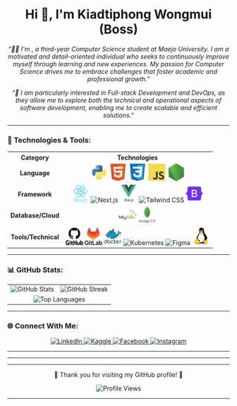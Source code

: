 <h1 align="center">Hi 👋, I'm Kiadtiphong Wongmui (Boss)</h1>
<p align="center">
  <em>“🧑‍💻 I'm , a third-year Computer Science student at Maejo University. I am a motivated and detail-oriented individual who seeks to continuously improve myself through learning and new experiences. My passion for Computer Science drives me to embrace challenges that foster academic and professional growth.”</em>
</p>

<p align="center">
  <em>“🌟 I am particularly interested in Full-stack Development and DevOps, as they allow me to explore both the technical and operational aspects of software development, enabling me to create scalable and efficient solutions.”</em>
</p>

---

### 🔧 Technologies & Tools:

<table align="center" style="border-collapse: collapse; text-align: center;">
  <tr>
    <th>Category</th>
    <th>Technologies</th>
  </tr>
  <tr>
    <td><strong>Language</strong></td>
    <td>
      <img src="https://raw.githubusercontent.com/devicons/devicon/master/icons/python/python-original.svg" alt="Python" width="40" height="40" />
      <img src="https://raw.githubusercontent.com/devicons/devicon/master/icons/html5/html5-original.svg" alt="HTML" width="40" height="40" />
      <img src="https://raw.githubusercontent.com/devicons/devicon/master/icons/css3/css3-original.svg" alt="CSS" width="40" height="40" />
      <img src="https://raw.githubusercontent.com/devicons/devicon/master/icons/javascript/javascript-original.svg" alt="JavaScript" width="40" height="40" />
      <img src="https://raw.githubusercontent.com/devicons/devicon/master/icons/nodejs/nodejs-original.svg" alt="Node.js" width="40" height="40" />
    </td>
  </tr>
  <tr>
    <td><strong>Framework</strong></td>
    <td>
      <img src="https://raw.githubusercontent.com/devicons/devicon/master/icons/react/react-original-wordmark.svg" alt="React.js" width="40" height="40" />
      <img src="https://cdn.worldvectorlogo.com/logos/nextjs-2.svg" alt="Next.js" width="40" height="40" />
      <img src="https://raw.githubusercontent.com/devicons/devicon/master/icons/vuejs/vuejs-original-wordmark.svg" alt="Vue.js" width="40" height="40" />
      <img src="https://www.vectorlogo.zone/logos/tailwindcss/tailwindcss-icon.svg" alt="Tailwind CSS" width="40" height="40" />
      <img src="https://raw.githubusercontent.com/devicons/devicon/master/icons/bootstrap/bootstrap-plain.svg" alt="Bootstrap" width="40" height="40" />
    </td>
  </tr>
  <tr>
    <td><strong>Database/Cloud</strong></td>
    <td>
      <img src="https://raw.githubusercontent.com/devicons/devicon/master/icons/mysql/mysql-original-wordmark.svg" alt="MySQL" width="40" height="40" />
      <img src="https://raw.githubusercontent.com/devicons/devicon/master/icons/mongodb/mongodb-original-wordmark.svg" alt="MongoDB" width="40" height="40" />
    </td>
  </tr>
  <tr>
    <td><strong>Tools/Technical</strong></td>
    <td>
      <img src="https://raw.githubusercontent.com/devicons/devicon/master/icons/github/github-original-wordmark.svg" alt="GitHub" width="40" height="40" />
      <img src="https://raw.githubusercontent.com/devicons/devicon/master/icons/gitlab/gitlab-original-wordmark.svg" alt="GitLab" width="40" height="40" />
      <img src="https://raw.githubusercontent.com/devicons/devicon/master/icons/docker/docker-original-wordmark.svg" alt="Docker" width="40" height="40" />
      <img src="https://www.vectorlogo.zone/logos/kubernetes/kubernetes-icon.svg" alt="Kubernetes" width="40" height="40" />
      <img src="https://www.vectorlogo.zone/logos/figma/figma-icon.svg" alt="Figma" width="40" height="40" />
      <img src="https://raw.githubusercontent.com/devicons/devicon/master/icons/linux/linux-original.svg" alt="Linux" width="40" height="40" />
    </td>
  </tr>
</table>

---

### 📊 GitHub Stats:
<p align="center">
  <table style="border-collapse: collapse; text-align: center;">
    <tr>
      <td>
        <img src="https://github-readme-stats.vercel.app/api?username=kiadtiphong307&show_icons=true&locale=en&theme=radical" alt="GitHub Stats" />
      </td>
      <td>
        <img src="https://github-readme-streak-stats.herokuapp.com/?user=kiadtiphong307&theme=radical" alt="GitHub Streak" />
      </td>
    </tr>
    <tr>
      <td colspan="2">
        <img src="https://github-readme-stats.vercel.app/api/top-langs?username=kiadtiphong307&show_icons=true&locale=en&layout=compact&theme=radical" alt="Top Languages" />
      </td>
    </tr>
  </table>
</p>


---

### 🌐 Connect With Me:
<p align="center">
  <a href="https://linkedin.com/in/kiadtiphong-wm" target="_blank"> 
    <img src="https://raw.githubusercontent.com/rahuldkjain/github-profile-readme-generator/master/src/images/icons/Social/linked-in-alt.svg" alt="LinkedIn" height="30" width="40" />
  </a>
  <a href="https://kaggle.com/kiadtiphong192" target="_blank"> 
    <img src="https://raw.githubusercontent.com/rahuldkjain/github-profile-readme-generator/master/src/images/icons/Social/kaggle.svg" alt="Kaggle" height="30" width="40" />
  </a>
  <a href="https://fb.com/boss.kiadtiphong.wongmui" target="_blank"> 
    <img src="https://raw.githubusercontent.com/rahuldkjain/github-profile-readme-generator/master/src/images/icons/Social/facebook.svg" alt="Facebook" height="30" width="40" />
  </a>
  <a href="https://instagram.com/kiadtiphong_192" target="_blank"> 
    <img src="https://raw.githubusercontent.com/rahuldkjain/github-profile-readme-generator/master/src/images/icons/Social/instagram.svg" alt="Instagram" height="30" width="40" />
  </a>
</p>

---
---



---

<p align="center">
  🌟 Thank you for visiting my GitHub profile! 🌟
</p>
<p align="center">
  <img src="https://komarev.com/ghpvc/?username=kiadtiphong307&label=Profile%20views&color=0e75b6&style=flat" alt="Profile Views" />
</p>

---
